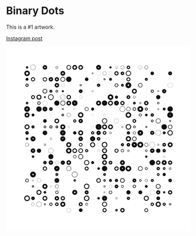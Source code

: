# Binary Dots
This is a #1 artwork.

[Instagram post](https://www.instagram.com/p/BkMyZP9hDhQ)

![](BinaryDots/images/BinaryDots.jpg "Binary Dots")
